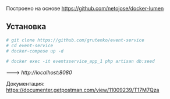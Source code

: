 Построено на основе https://github.com/netojose/docker-lumen

## Установка

```bash
# git clone https://github.com/grutenko/event-service
# cd event-service
# docker-compose up -d
```

```bash
# docker exec -it eventsservice_app_1 php artisan db:seed
```

---> _http://localhost:8080_

Документация: https://documenter.getpostman.com/view/11009239/T17M7Qza
